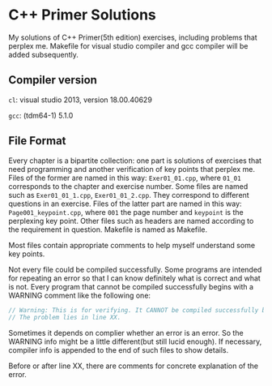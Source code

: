# C++ Primer Solutions
My solutions of C++ Primer(5th edition) exercises, including problems that perplex me. Makefile for visual studio compiler and gcc compiler will be added subsequently.

## Compiler version
```cl```: visual studio 2013, version 18.00.40629

```gcc```: (tdm64-1) 5.1.0

## File Format
Every chapter is a bipartite collection: one part is solutions of exercises that need programming and another verification of key points that perplex me. Files of the former are named in this way: ```Exer01_01.cpp```, where ```01_01``` corresponds to the chapter and exercise number. Some files are named such as ```Exer01_01_1.cpp```, ```Exer01_01_2.cpp```. They correspond to different questions in an exercise. Files of the latter part are named in this way: ```Page001_keypoint.cpp```, where ```001``` the page number and ```keypoint``` is the perplexing key point. Other files such as headers are named according to the requirement in question. Makefile is named as Makefile.

Most files contain appropriate comments to help myself understand some key points.

Not every file could be compiled successfully. Some programs are intended for repeating an error so that I can know definitely what is correct and what is not. Every program that cannot be compiled successfully begins with a WARNING comment like the following one:

```cpp
// Warning: This is for verifying. It CANNOT be compiled successfully by every compiler.
// The problem lies in line XX.
```

Sometimes it depends on complier whether an error is an error. So the WARNING info might be a little different(but still lucid enough). If necessary, compiler info is appended to the end of such files to show details.

Before or after line XX, there are comments for concrete explanation of the error. 